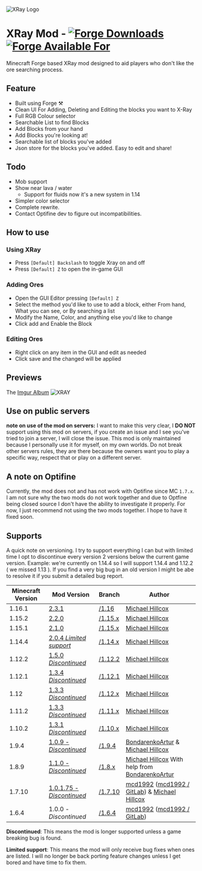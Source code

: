 ![XRay Logo](http://i.imgur.com/002LJvM.jpg)
# XRay Mod - [![Forge Downloads](http://cf.way2muchnoise.eu/advanced-xray.svg)](https://mods.curse.com/mc-mods/minecraft/256256-advanced-xray) [![Forge Available For](http://cf.way2muchnoise.eu/versions/advanced-xray.svg)](https://mods.curse.com/mc-mods/minecraft/256256-advanced-xray)
Minecraft Forge based XRay mod designed to aid players who don't like the ore searching process.

## Feature

- Built using Forge ⚒
- Clean UI For Adding, Deleting and Editing the blocks you want to X-Ray
- Full RGB Colour selector
- Searchable List to find Blocks
- Add Blocks from your hand
- Add Blocks you're looking at! 
- Searchable list of blocks you've added
- Json store for the blocks you've added. Easy to edit and share!

## Todo

- Mob support
- Show near lava / water
  - Support for fluids now it's a new system in 1.14
- Simpler color selector
- Complete rewrite.
- Contact Optifine dev to figure out incompatibilities.

## How to use

### Using XRay

- Press `[Default] Backslash` to toggle Xray on and off
- Press `[Default] Z` to open the in-game GUI

### Adding Ores

- Open the GUI Editor pressing `[Default] Z`
- Select the method you'd like to use to add a block, either From hand, What you can see, or By searching a list
- Modify the Name, Color, and anything else you'd like to change
- Click add and Enable the Block

### Editing Ores

- Right click on any item in the GUI and edit as needed
- Click save and the changed will be applied

## Previews

The [Imgur Album](http://imgur.com/a/23dX5)
![XRAY](http://i.imgur.com/N3KOEaE.png)

## Use on public servers

**note on use of the mod on servers:** I want to make this very clear, I **DO NOT** support using this mod on servers, if you create an issue and I see you've tried to join a server, I will close the issue. This mod is only maintained because I personally use it for myself, on my own worlds. Do not break other servers rules, they are there because the owners want you to play a specific way, respect that or play on a different server.

## A note on Optifine
Currently, the mod does not and has not work with Optifine since MC `1.7.x`. I am not sure why the two mods do not work 
together and due to Optfine being closed source I don't have the ability to investigate it properly. For now, I just recommend not using the two mods together. I hope to have it fixed soon. 

## Supports

A quick note on versioning. I try to support everything I can but with limited time I opt to discontinue every version 2 versions below the current game version. Example: we're currently on 1.14.4 so I will support 1.14.4 and 1.12.2 ( we missed 1.13 ). If you find a very big bug in an old version I might be abe to resolve it if you submit a detailed bug report.

|Minecraft Version   | Mod Version | Branch | Author
|---|---|---|---
|1.16.1 | [2.3.1](https://github.com/MichaelHillcox/XRay-Mod/releases/tag/1.16-v2.3.1) | [/1.16](https://github.com/MichaelHillcox/XRay-Mod/tree/1.16) | [Michael Hillcox](https://github.com/MichaelHillcox)
|1.15.2 | [2.2.0](https://github.com/MichaelHillcox/XRay-Mod/releases/tag/1.15.2-v2.2.0) | [/1.15.x](https://github.com/MichaelHillcox/XRay-Mod/tree/1.15.x) | [Michael Hillcox](https://github.com/MichaelHillcox)
|1.15.1 | [2.1.0](https://github.com/MichaelHillcox/XRay-Mod/releases/tag/1.15.1-v2.1.0) | [/1.15.x](https://github.com/MichaelHillcox/XRay-Mod/tree/1.15.x) | [Michael Hillcox](https://github.com/MichaelHillcox)
|1.14.4 | [2.0.4 *Limited support*](https://github.com/MichaelHillcox/XRay-Mod/releases/tag/1.14.4-v2.0.4) | [/1.14.x](https://github.com/MichaelHillcox/XRay-Mod/tree/1.14.x) | [Michael Hillcox](https://github.com/MichaelHillcox)
|1.12.2 | [1.5.0 *Discontinued*](https://github.com/MichaelHillcox/XRay-Mod/releases/tag/1.12.2-v1.5.0) | [/1.12.2](https://github.com/MichaelHillcox/XRay-Mod/tree/1.12.2) | [Michael Hillcox](https://github.com/MichaelHillcox)
|1.12.1 | [1.3.4 *Discontinued*](https://github.com/MichaelHillcox/XRay-Mod/releases/tag/1.12.1-v1.3.4) | [/1.12.1](https://github.com/MichaelHillcox/XRay-Mod/tree/1.12.1) | [Michael Hillcox](https://github.com/MichaelHillcox)
|1.12 | [1.3.3 *Discontinued*](https://github.com/MichaelHillcox/XRay-Mod/releases/tag/1.12-v1.3.3) | [/1.12.x](https://github.com/MichaelHillcox/XRay-Mod/tree/1.12.x) | [Michael Hillcox](https://github.com/MichaelHillcox)
|1.11.2 | [1.3.3 *Discontinued*](https://github.com/MichaelHillcox/XRay-Mod/releases/tag/1.11.2-v1.3.3) | [/1.11.x](https://github.com/MichaelHillcox/XRay-Mod/tree/1.11.x) | [Michael Hillcox](https://github.com/MichaelHillcox)
|1.10.2 | [1.3.1 *Discontinued*](https://github.com/MichaelHillcox/XRay-Mod/releases/tag/1.10.2-v1.3.1) | [/1.10.x](https://github.com/MichaelHillcox/XRay-Mod/tree/1.10.x) | [Michael Hillcox](https://github.com/MichaelHillcox)
|1.9.4 | [1.0.9 - *Discontinued*](https://github.com/MichaelHillcox/XRay-Mod/releases/tag/1.9.4-v1.0.9) | [/1.9.4](https://github.com/MichaelHillcox/XRay-Mod/tree/1.9.4) | [BondarenkoArtur](https://github.com/BondarenkoArtur) & [Michael Hillcox](https://github.com/MichaelHillcox)
|1.8.9 | [1.1.0 - *Discontinued*](https://github.com/MichaelHillcox/XRay-Mod/releases/tag/1.8.9-v1.1.0) | [/1.8.x](https://github.com/MichaelHillcox/XRay-Mod/tree/1.8.x) | [Michael Hillcox](https://github.com/MichaelHillcox) With help from  [BondarenkoArtur](https://github.com/BondarenkoArtur)
|1.7.10 | [1.0.1.75 - *Discontinued*](https://github.com/MichaelHillcox/XRay-Mod/releases/tag/1.0.1.75) | [/1.7.10](https://github.com/MichaelHillcox/XRay-Mod/tree/1.7.10) | [mcd1992](https://github.com/mcd1992) ([mcd1992 / GitLab](https://gitlab.com/mcd1992)) & [Michael Hillcox](https://github.com/MichaelHillcox)
|1.6.4 | 1.0.0 - *Discontinued* |  [/1.6.4](https://github.com/MichaelHillcox/XRay-Mod/tree/1.6.4) | [mcd1992](https://github.com/mcd1992) ([mcd1992 / GitLab](https://gitlab.com/mcd1992))

**Discontinued**: This means the mod is longer supported unless a game breaking bug is found.

**Limited support**: This means the mod will only receive bug fixes when ones are listed. I will no longer be back porting feature changes unless I get bored and have time to fix them.
